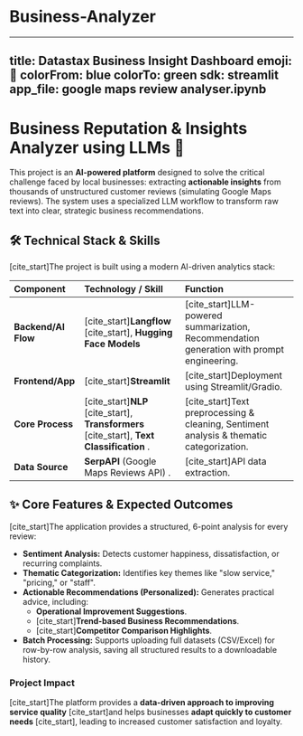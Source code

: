# Business-Analyzer


---
title: Datastax Business Insight Dashboard
emoji: 🚀
colorFrom: blue
colorTo: green
sdk: streamlit
app_file: google maps review analyser.ipynb 
---

# Business Reputation & Insights Analyzer using LLMs 🚀

This project is an **AI-powered platform** designed to solve the critical challenge faced by local businesses: extracting **actionable insights** from thousands of unstructured customer reviews (simulating Google Maps reviews). The system uses a specialized LLM workflow to transform raw text into clear, strategic business recommendations.

## 🛠️ Technical Stack & Skills

[cite_start]The project is built using a modern AI-driven analytics stack:

| Component | Technology / Skill | Function |
| :--- | :--- | :--- |
| **Backend/AI Flow** | [cite_start]**Langflow** [cite_start], **Hugging Face Models**  | [cite_start]LLM-powered summarization, Recommendation generation with prompt engineering. |
| **Frontend/App** | [cite_start]**Streamlit**  | [cite_start]Deployment using Streamlit/Gradio. |
| **Core Process** | [cite_start]**NLP** [cite_start], **Transformers** [cite_start], **Text Classification** . | [cite_start]Text preprocessing & cleaning, Sentiment analysis & thematic categorization. |
| **Data Source** | **SerpAPI** (Google Maps Reviews API) . | [cite_start]API data extraction. |

## ✨ Core Features & Expected Outcomes

[cite_start]The application provides a structured, 6-point analysis for every review:

* **Sentiment Analysis:** Detects customer happiness, dissatisfaction, or recurring complaints.
* **Thematic Categorization:** Identifies key themes like "slow service," "pricing," or "staff".
* **Actionable Recommendations (Personalized):** Generates practical advice, including:
    * **Operational Improvement Suggestions**.
    * [cite_start]**Trend-based Business Recommendations**.
    * [cite_start]**Competitor Comparison Highlights**.
* **Batch Processing:** Supports uploading full datasets (CSV/Excel) for row-by-row analysis, saving all structured results to a downloadable history.

### Project Impact

[cite_start]The platform provides a **data-driven approach to improving service quality** [cite_start]and helps businesses **adapt quickly to customer needs** [cite_start], leading to increased customer satisfaction and loyalty.

